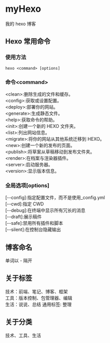 # myHexo

我的 hexo 博客

## Hexo 常用命令

### 使用方法

`hexo <command> [options]`

### 命令\<command\>

\<clean\>:删除生成的文件和缓存。  
\<config\>:获取或设置配置。  
\<deploy\>:部署你的网站。  
\<generate\>:生成静态文件。  
\<help\>:获取命令的帮助。  
\<init\>:创建一个新的 HEXO 文件夹。  
\<list\>:列出网站信息。  
\<migrate\>:将你的网站从其他系统迁移到 HEXO。  
\<new\>:创建一个新的发布的页面。  
\<publish\>:将草案从草稿移动到发布文件夹。  
\<render\>:在档案与渲染器插件。  
\<server\>:启动服务器。  
\<version\>:显示版本信息。

### 全局选项\[options\]

\[--config\]:指定配置文件，而不是使用\_config.yml  
\[--cwd\]:指定 CWD  
\[--debug\]:在终端中显示所有冗长的消息  
\[--draft\]:展示稿件  
\[--safe\]:禁用所有插件和脚本  
\[--silent\]:在控制台隐藏输出

## 博客命名

单词以 - 隔开

## 关于标签

技术：前端、笔记、博客、框架  
工具：版本控制、包管理器、编辑  
生活：说说、总结
通用标签: 整理

## 关于分类

技术、工具、生活
